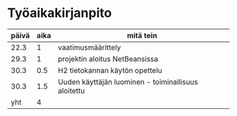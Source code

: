 # Työaikakirjanpito

päivä | aika | mitä tein
----- | ---- | ---------
22.3  | 1    | vaatimusmäärittely
29.3  | 1    | projektin aloitus NetBeansissa
30.3  | 0.5  | H2 tietokannan käytön opettelu
30.3  | 1.5  | Uuden käyttäjän luominen - toiminallisuus aloitettu
yht   | 4    |
